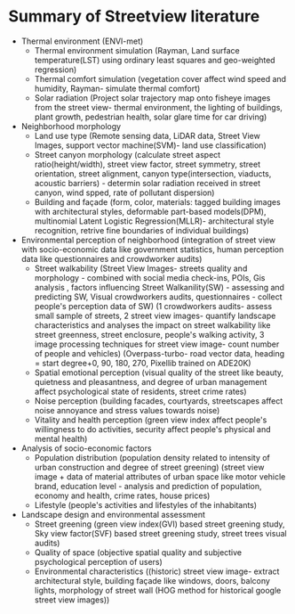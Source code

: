 # Summary of Streetview literature

* Thermal environment (ENVI-met)
    * Thermal environment simulation
		 (Rayman, Land surface temperature(LST) using ordinary least squares and geo-weighted regression)
    * Thermal comfort simulation 
		(vegetation cover affect wind speed and humidity, Rayman- simulate thermal comfort)
    * Solar radiation
		(Project solar trajectory map onto fisheye images from the street view- thermal environment, the lighting of buildings,  plant growth, pedestrian health, solar glare time for car driving)
*  Neighborhood morphology
    * Land use type
		(Remote sensing data, LiDAR data, Street View Images, support vector machine(SVM)- land use classification)
    * Street canyon morphology
		(calculate street aspect ratio(height/width), street view factor, street symmetry, street orientation, street alignment, canyon type(intersection, viaducts, acoustic barriers) - determin solar radiation received in street canyon, wind spped, rate of pollutant dispersion)
    * Building and façade
		(form, color, materials: tagged building images with architectural styles, deformable part-based models(DPM), multinomial Latent Logistic Regression(MLLR)- architectural style recognition, retrive fine boundaries of individual buildings)
*  Environmental perception of neighborhood
	(integration of street view with socio-economic data like government statistics, human perception data like questionnaires and crowdworker audits)
    * Street walkability
		(Street View Images- streets quality and morphology - combined with social media check-ins, POIs, Gis analysis , factors influencing Street Walkanility(SW) - assessing and predicting SW, Visual crowdworkers audits, questionnaires - collect people's perception data of SW)
		(1 crowdworkers audits- assess small sample of streets, 2 street view images- quantify landscape characteristics and analyses the impact on street walkability like street greenness, street enclosure, people's walking activity, 3 image processing techniques for street view image- count number of people and vehicles)
		(Overpass-turbo- road vector data, heading = start degree+0, 90, 180, 270, Pixellib trained on ADE20K)
    * Spatial emotional perception
		(visual quality of the street like beauty, quietness and pleasantness, and degree of urban management affect psychological state of residents, street crime rates)
    * Noise perception
		(building facades, courtyards, streetscapes affect noise annoyance and stress values towards noise)
    * Vitality and health perception
		(green view index affect people's willingness  to do activities, security affect people's physical and mental health)
* Analysis of socio-economic factors
    * Population distribution
		(population density related to intensity of urban construction and degree of street greening)
		(street view image + data of material attributes of urban space like motor vehicle brand, education level - analysis and prediction of population, economy and health, crime rates, house prices)
    * Lifestyle
		(people's activities and lifestyles of the inhabitants)
* Landscape design and environmental assessment
    * Street greening
		(green view index(GVI) based street greening study, Sky view factor(SVF) based street greening study, street trees visual audits)
    * Quality of space
		(objective spatial quality and subjective psychological perception of users)
    * Environmental characteristics
((historic) street view image- extract architectural style, building façade like windows, doors, balcony lights, morphology of street wall (HOG method for historical google street view images))
